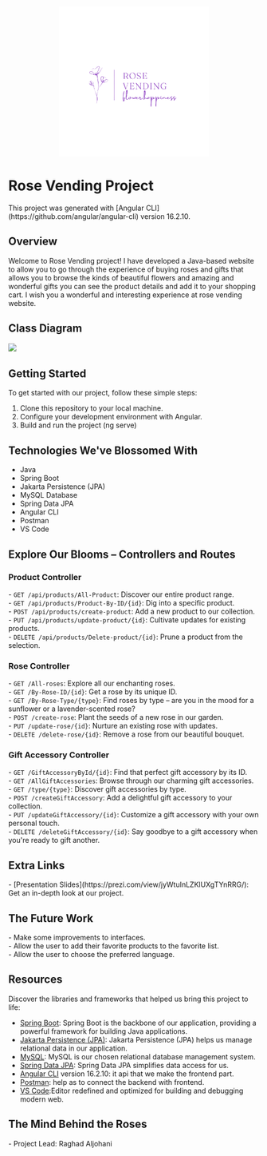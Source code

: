 <!DOCTYPE html>
<html>
<head>
</head>
<body>
<p align="center">
  <img src="logo.png" alt="Project Logo" width=300px>
</p>

<h1>Rose Vending Project</h1>
<p>This project was generated with [Angular CLI](https://github.com/angular/angular-cli) version 16.2.10. </p>
<h2>Overview</h2>

<p>Welcome to Rose Vending project! I have developed a Java-based website to allow you to go through the experience of buying roses and gifts that allows you to browse the kinds of beautiful flowers and amazing and wonderful gifts you can see the product details and add it to your shopping cart. I wish you a wonderful and interesting experience at rose vending website.</p>

<h2>Class Diagram</h2>

<img src="https://github.com/RaghadIbrahem/Ironhack-Project1-Rose-vending-machine-/assets/146075144/8d31160c-b543-4fff-a035-a74fe182ca6f">

<h2>Getting Started</h2>

<p>To get started with our project, follow these simple steps:</p>
<ol>
  <li>Clone this repository to your local machine.</li>
  <li>Configure your development environment with Angular.</li>
  <li>Build and run the project (ng serve) </li>
</ol>
<h2>Technologies We've Blossomed With</h2>

<ul>
  <li>Java</li>
  <li>Spring Boot</li>
  <li>Jakarta Persistence (JPA)</li>
  <li>MySQL Database </li>
  <li>Spring Data JPA</li>
  <li>Angular CLI</li>
  <li>Postman</li>
  <li>VS Code</li>
</ul>

<h2>Explore Our Blooms – Controllers and Routes</h2>

<h3>Product Controller</h3>

<p>
- <code>GET /api/products/All-Product</code>: Discover our entire product range.<br>
- <code>GET /api/products/Product-By-ID/{id}</code>: Dig into a specific product.<br>
- <code>POST /api/products/create-product</code>: Add a new product to our collection.<br>
- <code>PUT /api/products/update-product/{id}</code>: Cultivate updates for existing products.<br>
- <code>DELETE /api/products/Delete-product/{id}</code>: Prune a product from the selection.<br>
</p>

<h3>Rose Controller</h3>

<p>
- <code>GET /All-roses</code>: Explore all our enchanting roses.<br>
- <code>GET /By-Rose-ID/{id}</code>: Get a rose by its unique ID.<br>
- <code>GET /By-Rose-Type/{type}</code>: Find roses by type – are you in the mood for a sunflower or a lavender-scented rose?<br>
- <code>POST /create-rose</code>: Plant the seeds of a new rose in our garden.<br>
- <code>PUT /update-rose/{id}</code>: Nurture an existing rose with updates.<br>
- <code>DELETE /delete-rose/{id}</code>: Remove a rose from our beautiful bouquet.<br>
</p>

<h3>Gift Accessory Controller</h3>

<p>
- <code>GET /GiftAccessoryById/{id}</code>: Find that perfect gift accessory by its ID.<br>
- <code>GET /AllGiftAccessories</code>: Browse through our charming gift accessories.<br>
- <code>GET /type/{type}</code>: Discover gift accessories by type.<br>
- <code>POST /createGiftAccessory</code>: Add a delightful gift accessory to your collection.<br>
- <code>PUT /updateGiftAccessory/{id}</code>: Customize a gift accessory with your own personal touch.<br>
- <code>DELETE /deleteGiftAccessory/{id}</code>: Say goodbye to a gift accessory when you're ready to gift another.<br>
</p>

<h2>Extra Links</h2>

<p>
- [Presentation Slides](https://prezi.com/view/jyWtuInLZKlUXgTYnRRG/): Get an in-depth look at our project.<br>
</p>

<h2>The Future Work</h2>

<p>
- Make some improvements to interfaces.<br>
- Allow the user to add their favorite products to the favorite list.<br>
- Allow the user to choose the preferred language.<br>
</p>

<h2>Resources</h2>

<p>Discover the libraries and frameworks that helped us bring this project to life:</p>

- [Spring Boot](https://spring.io/projects/spring-boot): Spring Boot is the backbone of our application, providing a powerful framework for building Java applications.
- [Jakarta Persistence (JPA)](https://jakarta.ee/specifications/persistence/2.2/): Jakarta Persistence (JPA) helps us manage relational data in our application.
- [MySQL](https://www.mysql.com/): MySQL is our chosen relational database management system.
- [Spring Data JPA](https://spring.io/projects/spring-data-jpa): Spring Data JPA simplifies data access for us.
- [Angular CLI](https://github.com/angular/angular-cli) version 16.2.10: it api that we make the frontend part.
- [Postman](https://www.postman.com/): help as to connect the backend with frontend.
- [VS Code](https://code.visualstudio.com/):Editor redefined and optimized for building and debugging modern web.


<h2>The Mind Behind the Roses</h2>

<p>
- Project Lead: Raghad Aljohani<br>
</p>

</body>
</html>
